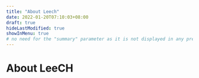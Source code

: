 ```yaml
---
title: "About Leech"
date: 2022-01-20T07:10:03+08:00
draft: true
hideLastModified: true
showInMenu: true
# no need for the "summary" parameter as it is not displayed in any previews
---
```

# About LeeCH


